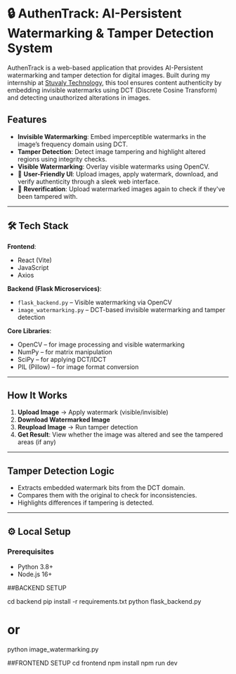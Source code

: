 # 🔒 AuthenTrack: AI-Persistent Watermarking & Tamper Detection System

AuthenTrack is a web-based application that provides AI-Persistent watermarking and tamper detection for digital images. Built during my internship at [Stuvaly Technology](https://www.linkedin.com/company/stuvaly/), this tool ensures content authenticity by embedding invisible watermarks using DCT (Discrete Cosine Transform) and detecting unauthorized alterations in images.

## Features

-  **Invisible Watermarking**: Embed imperceptible watermarks in the image’s frequency domain using DCT.
-  **Tamper Detection**: Detect image tampering and highlight altered regions using integrity checks.
- **Visible Watermarking**: Overlay visible watermarks using OpenCV.
- 📁 **User-Friendly UI**: Upload images, apply watermark, download, and verify authenticity through a sleek web interface.
- 🔁 **Reverification**: Upload watermarked images again to check if they've been tampered with.

---

## 🛠️ Tech Stack

**Frontend**:
- React (Vite)
- JavaScript
- Axios

**Backend (Flask Microservices)**:
- `flask_backend.py` – Visible watermarking via OpenCV
- `image_watermarking.py` – DCT-based invisible watermarking and tamper detection

**Core Libraries**:
- OpenCV – for image processing and visible watermarking
- NumPy – for matrix manipulation
- SciPy – for applying DCT/IDCT
- PIL (Pillow) – for image format conversion

---

## How It Works

1. **Upload Image** → Apply watermark (visible/invisible)
2. **Download Watermarked Image**
3. **Reupload Image** → Run tamper detection
4. **Get Result**: View whether the image was altered and see the tampered areas (if any)

---

##  Tamper Detection Logic

- Extracts embedded watermark bits from the DCT domain.
- Compares them with the original to check for inconsistencies.
- Highlights differences if tampering is detected.

---

## ⚙️ Local Setup

### Prerequisites

- Python 3.8+
- Node.js 16+

##BACKEND SETUP  

cd backend
pip install -r requirements.txt
python flask_backend.py
# or
python image_watermarking.py

##FRONTEND SETUP
cd frontend
npm install
npm run dev



